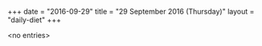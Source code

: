 +++
date = "2016-09-29"
title = "29 September 2016 (Thursday)"
layout = "daily-diet"
+++

\<no entries\>